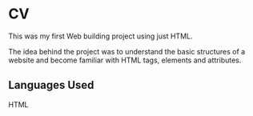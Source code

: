 # CV

This was my first Web building project using just HTML. 

The idea behind the project was to understand the basic structures of a website and become familiar with HTML tags, elements and attributes. 

<h2> Languages Used </h2>
<p> HTML </p>
